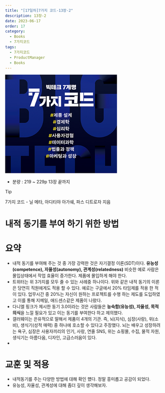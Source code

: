 ```yaml
---
title: "[17일차]7가지 코드-13장-2"
description: 13장-2
date: 2023-06-17
order: 17
category:
  - Books
  - 7가지코드
tags:
  - 7가지코드
  - ProductManager
  - Books
---
```

![표지](./7code_img/Untitled.png)
- 분량 : 219 ~ 229p 13장 끝까지

<!-- more -->

>[!tip]
>7가지 코드 - 닐 메타, 아디티야 아가쉐, 파스 디트로자 지음


# 내적 동기를 부여 하기 위한 방법

# 요약

- 내적 동기를 부여해 주는 것 중 가장 강력한 것은 자기결정 이론(SDT)이다. 
**유능성(competence), 자율성(autonomy), 관계성(relatedness)**
비슷한 예로 사람은 몰입상태에서 작업 효율이 증가한다. 제품에 몰입하게 해야 한다.
- 트위터는 위 3가지를 모두 줄 수 있는 사례중 하나이다. 
위와 같은 내적 동기의 이론은 당연히 직원에게도 적용 할 수 있다. 예로는 구글에서 20% 타임제를 적용 한 적이 있다. 업무시간 중 20%는 자신이 원하는 프로젝트를 수행 하는 제도를 도입하였고 이를 통해 지메일, 애드센스같은 제품이 나왔다.
- 다니엘 핑크가 제시한 동기 3.0이라는 것은 사람들은 **능숙함(유능성), 자율성, 목적의식**을 느낄 필요가 있고 이는 동기를 부여한다 하고 제의했다.
- 갤러웨이는 은유적으로 말해서 제품이 4개의 기관. 즉, 뇌(지식), 심장(사랑), 위(소비), 생식기(성적 매력) 중 하나에 호소할 수 있다고 주장했다. 
뇌는 배우고 성장하려는 욕구, 심장은 사용자끼리의 인기, 사랑, 연줄 SNS, 위는 쇼핑몰, 수집, 물적 자원, 생식기는 아름다움, 디자인, 고급스러움이 있다.
- 

# 교훈 및 적용

- 내적동기를 주는 다양한 방법에 대해 확인 헀다. 정말 흥미롭고 공감이 되었다.
- 유능성, 자율성, 관계성에 대해 좀더 깊이 생각해보자.